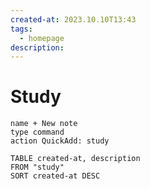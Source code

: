```yaml
---
created-at: 2023.10.10T13:43
tags:
  - homepage
description:
---
```

# Study
```button
name + New note
type command
action QuickAdd: study
```

```dataview
TABLE created-at, description
FROM "study"
SORT created-at DESC
```

